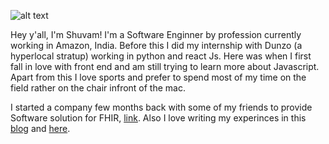 ![alt text](https://dreamersjourneytolife.files.wordpress.com/2013/11/343103905_640.jpg)

Hey y'all, I'm Shuvam! I'm a Software Enginner by profession currently working in Amazon, India. Before this I did my internship with Dunzo (a hyperlocal stratup) working in python and react Js. Here was when I first fall in love with front end and am still trying to learn more about Javascript. Apart from this I love sports and prefer to spend most of my time on the field rather on the chair infront of the mac. 

I started a company few months back with some of my friends to provide Software solution for FHIR, [link](http://alstonia.io/). Also I love writing my experinces in this [blog](shuvam07.github.io) and [here](https://medium.com/chasing-dreams). 
